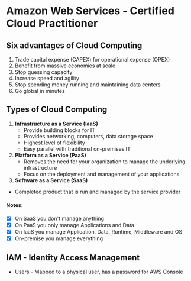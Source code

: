 # Amazon Web Services - Certified Cloud Practitioner

## Six advantages of Cloud Computing
 1. Trade capital expense (CAPEX) for operational expense (OPEX)
 2. Benefit from massive economies at scale 
 3. Stop guessing capacity
 4. Increase speed and agility
 5. Stop spending money running and maintaining data centers
 6. Go global in minutes

## Types of Cloud Computing
1. **Infrastructure as a Service (IaaS)**
   - Provide building blocks for IT
   - Provides networking, computers, data storage space
   - Highest level of flexibility
   - Easy parallel with traditional on-premises IT
2. **Platform as a Service (PaaS)**
   - Removes the need for your organization to manage the underlying infrastructure
   - Focus on the deployment and management of your applications
3. **Software as a Service (SaaS)**
  - Completed product that is run and managed by the service provider

#### Notes:
- [x] On SaaS you don't manage anything
- [x] On PaaS you only manage Applications and Data
- [x] On IaaS you manage Application, Data, Runtime, Middleware and OS
- [x] On-premise you manage everything

## IAM - Identity Access Management
 - Users - Mapped to a physical user, has a password for AWS Console

